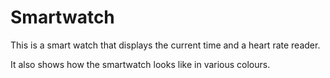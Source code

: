 # Smartwatch
This is a smart watch that displays the current time and a heart rate reader.

It also shows how the smartwatch looks like in various colours.